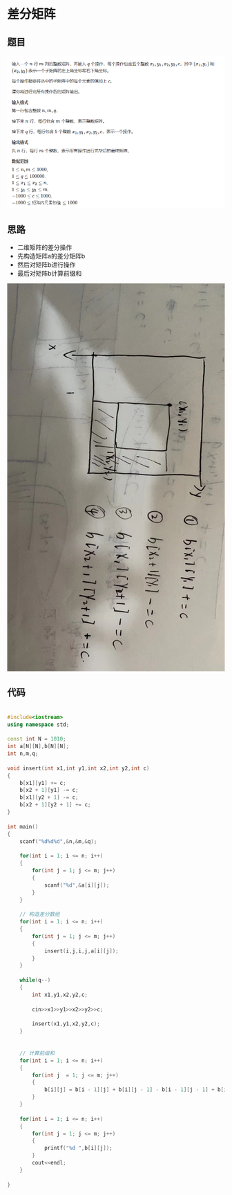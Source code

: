# 差分矩阵

## 题目

![图 1](../../images/66397a7ea4b24c4a4968eca64e944625d51d5aa0532453f37b6c7648de2a8e2a.png)  


## 思路
* 二维矩阵的差分操作
* 先构造矩阵a的差分矩阵b
* 然后对矩阵b进行操作
* 最后对矩阵b计算前缀和

![图 2](../../images/d7f4795f804374ce188d4b9c6efa5fe94ae9906c0af53d458c499b8b9d4bfa40.png)  



## 代码


```cpp

#include<iostream>
using namespace std;

const int N = 1010;
int a[N][N],b[N][N];
int n,m,q;

void insert(int x1,int y1,int x2,int y2,int c)
{
    b[x1][y1] += c;
    b[x2 + 1][y1] -= c;
    b[x1][y2 + 1] -= c;
    b[x2 + 1][y2 + 1] += c;
}

int main()
{
    scanf("%d%d%d",&n,&m,&q);
    
    for(int i = 1; i <= n; i++)
    {
        for(int j = 1; j <= m; j++)
        {
            scanf("%d",&a[i][j]);
        }
    }
    
    // 构造差分数组
    for(int i = 1; i <= n; i++)
    {
        for(int j = 1; j <= m; j++)
        {
            insert(i,j,i,j,a[i][j]);
        }
    }
    
    while(q--)
    {
        int x1,y1,x2,y2,c;
        
        cin>>x1>>y1>>x2>>y2>>c;
        
        insert(x1,y1,x2,y2,c);
    }
    
    
    // 计算前缀和
    for(int i = 1; i <= n; i++)
    {
        for(int j  = 1; j <= m; j++)
        {
            b[i][j] = b[i - 1][j] + b[i][j - 1] - b[i - 1][j - 1] + b[i][j];
        }
    }
    
    for(int i = 1; i <= n; i++)
    {
        for(int j = 1; j <= m; j++)
        {
            printf("%d ",b[i][j]);
        }
        cout<<endl;
    }
    
}


```



